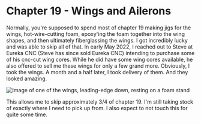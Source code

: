 # Chapter 19 - Wings and Ailerons

Normally, you're supposed to spend most of chapter 19 making jigs for the wings, hot-wire-cutting foam, epoxy'ing the foam together into the wing shapes, and then ultimately fiberglassing the wings. I got incredibly lucky and was able to skip all of that. In early May 2022, I reached out to Steve at Eureka CNC (Steve has since sold Eureka CNC) intending to purchase some of his cnc-cut wing cores. While he did have some wing cores available, he also offered to sell me these wings for only a few grand more. Obviously, I took the wings. A month and a half later, I took delivery of them. And they looked amazing.

![Image of one of the wings, leading-edge down, resting on a foam stand](/assets/images/build_log/chapter_19/wings_as_received.jpg)

This allows me to skip approximately 3/4 of chapter 19. I'm still taking stock of exactly where I need to pick up from. I also expect to not touch this for quite some time.
